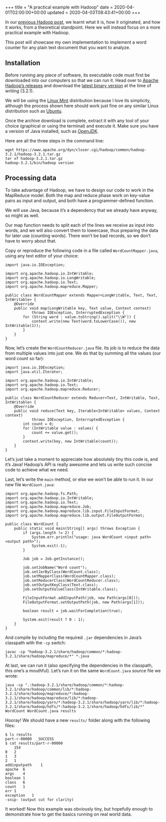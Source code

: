 +++
title = "A practical example with Hadoop"
date = 2020-04-01T02:00:00+00:00
updated = 2020-04-03T08:43:41+00:00
+++

In our [previous Hadoop post](/blog/ribw/introduction-to-hadoop-and-its-mapreduce/), we learnt what it is, how it originated, and how it works, from a theoretical standpoint. Here we will instead focus on a more practical example with Hadoop.

This post will showcase my own implementation to implement a word counter for any plain text document that you want to analyze.

## Installation

Before running any piece of software, its executable code must first be downloaded into our computers so that we can run it. Head over to [Apache Hadoop’s releases](http://hadoop.apache.org/releases.html) and download the [latest binary version](https://www.apache.org/dyn/closer.cgi/hadoop/common/hadoop-3.2.1/hadoop-3.2.1.tar.gz) at the time of writing (3.2.1).

We will be using the [Linux Mint](https://linuxmint.com/) distribution because I love its simplicity, although the process shown here should work just fine on any similar Linux distribution such as [Ubuntu](https://ubuntu.com/).

Once the archive download is complete, extract it with any tool of your choice (graphical or using the terminal) and execute it. Make sure you have a version of Java installed, such as [OpenJDK](https://openjdk.java.net/).

Here are all the three steps in the command line:

```
wget https://www.apache.org/dyn/closer.cgi/hadoop/common/hadoop-3.2.1/hadoop-3.2.1.tar.gz
tar xf hadoop-3.2.1.tar.gz
hadoop-3.2.1/bin/hadoop version
```

## Processing data

To take advantage of Hadoop, we have to design our code to work in the MapReduce model. Both the map and reduce phase work on key-value pairs as input and output, and both have a programmer-defined function.

We will use Java, because it’s a dependency that we already have anyway, so might as well.

Our map function needs to split each of the lines we receive as input into words, and we will also convert them to lowercase, thus preparing the data for later use (counting words). There won’t be bad records, so we don’t have to worry about that.

Copy or reproduce the following code in a file called `WordCountMapper.java`, using any text editor of your choice:

```
import java.io.IOException;

import org.apache.hadoop.io.IntWritable;
import org.apache.hadoop.io.LongWritable;
import org.apache.hadoop.io.Text;
import org.apache.hadoop.mapreduce.Mapper;

public class WordCountMapper extends Mapper<LongWritable, Text, Text, IntWritable> {
    @Override
    public void map(LongWritable key, Text value, Context context)
            throws IOException, InterruptedException {
        for (String word : value.toString().split("\\W")) {
            context.write(new Text(word.toLowerCase()), new IntWritable(1));
        }
    }
}
```

Now, let’s create the `WordCountReducer.java` file. Its job is to reduce the data from multiple values into just one. We do that by summing all the values (our word count so far):

```
import java.io.IOException;
import java.util.Iterator;

import org.apache.hadoop.io.IntWritable;
import org.apache.hadoop.io.Text;
import org.apache.hadoop.mapreduce.Reducer;

public class WordCountReducer extends Reducer<Text, IntWritable, Text, IntWritable> {
    @Override
    public void reduce(Text key, Iterable<IntWritable> values, Context context)
            throws IOException, InterruptedException {
        int count = 0;
        for (IntWritable value : values) {
            count += value.get();
        }
        context.write(key, new IntWritable(count));
    }
}
```

Let’s just take a moment to appreciate how absolutely tiny this code is, and it’s Java! Hadoop’s API is really awesome and lets us write such concise code to achieve what we need.

Last, let’s write the `main` method, or else we won’t be able to run it. In our new file `WordCount.java`:

```
import org.apache.hadoop.fs.Path;
import org.apache.hadoop.io.IntWritable;
import org.apache.hadoop.io.Text;
import org.apache.hadoop.mapreduce.Job;
import org.apache.hadoop.mapreduce.lib.input.FileInputFormat;
import org.apache.hadoop.mapreduce.lib.output.FileOutputFormat;

public class WordCount {
    public static void main(String[] args) throws Exception {
        if (args.length != 2) {
            System.err.println("usage: java WordCount <input path> <output path>");
            System.exit(-1);
        }

        Job job = Job.getInstance();

        job.setJobName("Word count");
        job.setJarByClass(WordCount.class);
        job.setMapperClass(WordCountMapper.class);
        job.setReducerClass(WordCountReducer.class);
        job.setOutputKeyClass(Text.class);
        job.setOutputValueClass(IntWritable.class);

        FileInputFormat.addInputPath(job, new Path(args[0]));
        FileOutputFormat.setOutputPath(job, new Path(args[1]));

        boolean result = job.waitForCompletion(true);

        System.exit(result ? 0 : 1);
    }
}
```

And compile by including the required `.jar` dependencies in Java’s classpath with the `-cp` switch:

```
javac -cp "hadoop-3.2.1/share/hadoop/common/*:hadoop-3.2.1/share/hadoop/mapreduce/*" *.java
```

At last, we can run it (also specifying the dependencies in the classpath, this one’s a mouthful). Let’s run it on the same `WordCount.java` source file we wrote:

```
java -cp ".:hadoop-3.2.1/share/hadoop/common/*:hadoop-3.2.1/share/hadoop/common/lib/*:hadoop-3.2.1/share/hadoop/mapreduce/*:hadoop-3.2.1/share/hadoop/mapreduce/lib/*:hadoop-3.2.1/share/hadoop/yarn/*:hadoop-3.2.1/share/hadoop/yarn/lib/*:hadoop-3.2.1/share/hadoop/hdfs/*:hadoop-3.2.1/share/hadoop/hdfs/lib/*" WordCount WordCount.java results
```

Hooray! We should have a new `results/` folder along with the following files:

```
$ ls results
part-r-00000  _SUCCESS
$ cat results/part-r-00000
	154
0	2
1	3
2	1
addinputpath	1
apache	6
args	4
boolean	1
class	6
count	1
err	1
exception	1
-snip- (output cut for clarity)
```

It worked! Now this example was obviously tiny, but hopefully enough to demonstrate how to get the basics running on real world data.